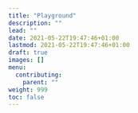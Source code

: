 ```yaml
---
title: "Playground"
description: ""
lead: ""
date: 2021-05-22T19:47:46+01:00
lastmod: 2021-05-22T19:47:46+01:00
draft: true
images: []
menu: 
  contributing:
    parent: ""
weight: 999
toc: false
---
```

